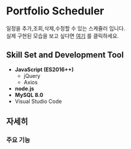 # Portfolio Scheduler

일정을 추가,조회,삭제,수정할 수 있는 스케쥴러 입니다. <br>
실제 구현된 모습을 보고 싶다면 [여기](https://hamilkarr2.cafe24app.com) 를 클릭하세요.

## Skill Set and Development Tool
- **JavaScript (ES2016++)** 
  - jQuery
  - Axios
- **node.js**
- **MySQL 8.0**
- Visual Studio Code

## 자세히

### 주요 기능

